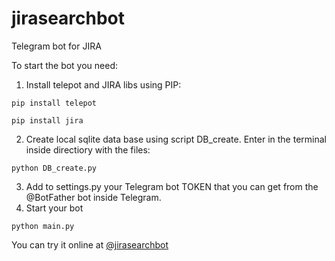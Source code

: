 # jirasearchbot
Telegram bot for JIRA

To start the bot you need:
1. Install telepot and JIRA libs using PIP:

  `pip install telepot`
  
  `pip install jira`
  
2. Create local sqlite data base using script DB_create. Enter in the terminal inside directiory with the files:
  
  `python DB_create.py`
  
3. Add to settings.py your Telegram bot TOKEN that you can get from the @BotFather bot inside Telegram.
4. Start your bot

  `python main.py`
  
You can try it online at [@jirasearchbot](t.me/jirasearchbot)
  

